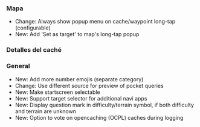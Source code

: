 ### Mapa
- Change: Always show popup menu on cache/waypoint long-tap (configurable)
- New: Add 'Set as target' to map's long-tap popup

### Detalles del caché

### General
- New: Add more number emojis (separate category)
- Change: Use different source for preview of pocket queries
- New: Make startscreen selectable
- New: Support target selector for additional navi apps
- New: Display question mark in difficulty/terrain symbol, if both difficulty and terrain are unknown
- New: Option to vote on opencaching (OCPL) caches during logging
